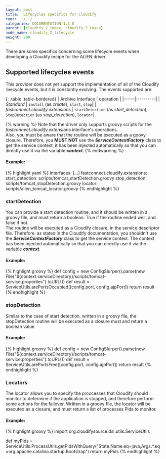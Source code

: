```yaml
---
layout: post
title:  Lifecycles specifics for Cloudify
root: ../../
categories: DOCUMENTATION-1.1.0
parent: [cloudify_2_index, cloudify_2_tosca]
node_name: cloudify_2_lifecycle
weight: 200
---
```


There are some specifics concerning some lifecycle events when developing a Cloudify recipe for the ALIEN driver.

## Supported lifecycles events ##
This provider does not yet support the implementation of all of the Cloudify livecycle events, but it is constantly evolving.
The events supported are:

{: .table .table-bordered}
| Archive Interface | operation |
|:-----|:---------|
| *Standard*  | `install` (as *create*), `start`, `stop`|
| *fastconnect.cloudify.extensions* | `startDetection` (as *start_detection*), `StopDetection` (as *stop_detection*), `locator`|

{% warning %}
Note that the driver only supports groovy scripts for the *fastconnect.cloudify.extensions* interface's operations.  
Also, you must be aware that the routine will be executed as a goovy closure. Therefore, you **MUST NOT** use the ***ServiceContextFactory*** class to get the service context, it has been injected automatically so that you can directly use it via the variable ***context***.
{% endwarning %}

#### Example: ####

{% highlight yaml %}
interfaces:
  [...]
    fastconnect.cloudify.extensions:
	    start_detection: scripts/tomcat_startDetection.groovy
	    stop_detection: scripts/tomcat_stopDetection.groovy
	    locator: scripts/alien_tomcat_locator.groovy
{% endhighlight %}


### startDetection ###
You can provide a start detection routine, and it should be written in a groovy file, and must return a boolean: True if the routine ended well, and false if not.  
The routine will be executed as a Cloudify closure, in the service descriptor file. Therefore, as stated in the Cloudify documentation, you shouldn't use the ***ServiceContextFactory*** class to get the service context. The context has been injected automatically so that you can directly use it via the variable ***context***.

#### Example: ####
{% highlight groovy %}
def config = new ConfigSlurper().parse(new File("${context.serviceDirectory}/scripts/tomcat-service.properties").toURL())
def result = ServiceUtils.arePortsOccupied([config.port, config.ajpPort])
return result
{% endhighlight %}

### stopDetection ###
Similar to the case of start detection, written in a groovy file, the stopDetection routine will be executed as a closure must and return a boolean value.

#### Example: ####
{% highlight groovy %}
def config = new ConfigSlurper().parse(new File("${context.serviceDirectory}/scripts/tomcat-service.properties").toURL())
def result = ServiceUtils.arePortsFree([config.port, config.ajpPort])
return result
{% endhighlight %}

### Locators ###
The locator allows you to specify the proccesses that Cloudify should monitor to determine if the application is stopped, and therefore perform some actions for the failover.
Written in a groovy file, the locator will be executed as a closure, and must return a list of processes Pids to monitor.

#### Example: ####
{% highlight groovy %}
import org.cloudifysource.dsl.utils.ServiceUtils

def myPids = ServiceUtils.ProcessUtils.getPidsWithQuery("State.Name.eq=java,Args.*.eq=org.apache.catalina.startup.Bootstrap")
return myPids
{% endhighlight %}
